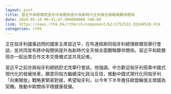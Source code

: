 ```yaml
---
layout: post
title: 習近平與歐爾班宣布中匈關係提升為新時代全天候全面戰略夥伴關係
date: 2024-05-10 00:41:47.000000000 +08:00
link: https://news.rthk.hk/rthk/ch/component/k2/1752532-20240510.htm
categories: rthk
---
```


正在匈牙利國事訪問的國家主席習近平，在布達佩斯同匈牙利總理歐爾班舉行會談，並共同宣布將中匈關係提升為新時代全天候全面戰略夥伴關係。習近平和歐爾班亦一起出席合作文本交換儀式並共見記者。

習近平之前亦與匈牙利總統舒尤克舉行會談。他強調，中方歡迎匈牙利搭乘中國式現代化的發展快車，願意同匈方繼續深化政治互信，推動中國式現代化同匈牙利「向東開放」戰略更緊密對接，希望匈牙利，以今年下半年擔任歐盟輪值主席國為契機，推動中歐關係平穩健康發展。
